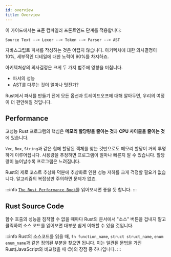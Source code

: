 ```yaml
---
id: overview
title: Overview
---
```


이 가이드에서는 표준 컴파일러 프론트엔드 단계를 적용합니다:

```markup
Source Text --> Lexer --> Token --> Parser --> AST
```

자바스크립트 파서를 작성하는 것은 어렵지 않습니다.
아키텍처에 대한 의사결정이 10%, 세부적인 디테일에 대한 노력이 90%를 차지하죠.

아키텍처상의 의사결정은 크게 두 가지 범주에 영향을 미칩니다.

- 파서의 성능
- AST를 다루는 것이 얼마나 멋진가?

Rust에서 파서를 만들기 전에 모든 옵션과 트레이드오프에 대해 알아두면, 우리의 여정이 더 편안해질 것입니다.

## Performance

고성능 Rust 프로그램의 핵심은 **메모리 할당량을 줄이는 것**과 **CPU 사이클을 줄이는 것**에 있습니다.

`Vec`, `Box`, `String`과 같은 힙에 할당된 객체를 찾는 것만으로도 메모리 할당이 거의 투명하게 이루어집니다.
사용량을 추정하면 프로그램이 얼마나 빠른지 알 수 있습니다. 할당량이 늘어날수록 프로그램은 느려집니다.

Rust의 제로 코스트 추상화 덕분에 추상화로 인한 성능 저하를 크게 걱정할 필요가 없습니다.
알고리즘의 복잡성만 주의하면 문제가 없죠.

:::info
[`The Rust Performance Book`](HTTPS://nnethercote.github.io/perf-book/introduction.html)를 읽어보시면 좋을 듯 합니다.
:::

## Rust Source Code

함수 호출의 성능을 짐작할 수 없을 때마다 Rust의 문서에서 "소스" 버튼을 겁내지 말고 클릭하여 소스 코드를 읽어보면 대부분 쉽게 이해할 수 있을 것입니다.

:::info
Rust의 소스코드를 읽을 때, `fn function_name`, `struct struct_name`, `enum enum_name`과 같은 정의된 부분을 찾으면 됩니다.
이는 일관된 문법을 가진 Rust(JavaScript와 비교했을 때 😉)의 장점 중 하나입니다.
:::
